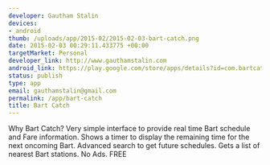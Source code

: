 ```yaml
--- 
developer: Gautham Stalin
devices: 
- android
thumb: /uploads/app/2015-02/2015-02-03-bart-catch.png
date: 2015-02-03 00:29:11.433775 +00:00
targetMarket: Personal
developer_link: http://www.gauthamstalin.com
android_link: https://play.google.com/store/apps/details?id=com.bartcatch.app&hl=en
status: publish
type: app
email: gauthamstalin@gmail.com
permalink: /app/bart-catch
title: Bart Catch
---
```


Why Bart Catch?
Very simple interface to provide real time Bart schedule and Fare information.
Shows a timer to display the remaining time for the next oncoming Bart.
Advanced search to get future schedules.
Gets a list of nearest Bart stations.
No Ads. FREE
